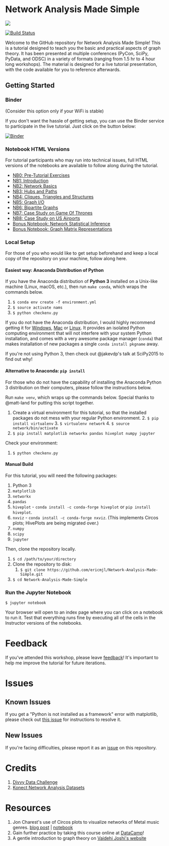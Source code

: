 # Network Analysis Made Simple

![](./images/custom-logo.png)

[![Build Status](https://travis-ci.org/ericmjl/Network-Analysis-Made-Simple.svg?branch=master)](https://travis-ci.org/ericmjl/Network-Analysis-Made-Simple)

Welcome to the GitHub repository for Network Analysis Made Simple! This is a tutorial designed to teach you the basic and practical aspects of graph theory. It has been presented at multiple conferences (PyCon, SciPy, PyData, and ODSC) in a variety of formats (ranging from 1.5 hr to 4 hour long workshops). The material is designed for a live tutorial presentation, with the code available for you to reference afterwards.

## Getting Started

### Binder

(Consider this option only if your WiFi is stable)

If you don't want the hassle of getting setup, you can use the Binder service to participate in the live tutorial. Just click on the button below:

[![Binder](https://mybinder.org/badge.svg)](https://mybinder.org/v2/gh/alhaol/Network-Analysis-Made-Simple.git/master)


### Notebook HTML Versions

For tutorial participants who may run into technical issues, full HTML versions of the notebooks are available to follow along during the tutorial.

- [NB0: Pre-Tutorial Exercises](http://ericmjl.github.io/Network-Analysis-Made-Simple/0-pre-tutorial-exercises.html)
- [NB1: Introduction](http://ericmjl.github.io/Network-Analysis-Made-Simple/1-introduction.html)
- [NB2: Network Basics](http://ericmjl.github.io/Network-Analysis-Made-Simple/2-networkx-basics-instructor.html)
- [NB3: Hubs and Paths](http://ericmjl.github.io/Network-Analysis-Made-Simple/3-hubs-and-paths-instructor.html)
- [NB4: Cliques, Triangles and Structures](http://ericmjl.github.io/Network-Analysis-Made-Simple/4-cliques-triangles-structures-instructor.html)
- [NB5: Graph I/O](http://ericmjl.github.io/Network-Analysis-Made-Simple/5-graph-input-output-instructor.html)
- [NB6: Bipartite Graphs](http://ericmjl.github.io/Network-Analysis-Made-Simple/6-bipartite-graphs-instructor.html)
- [NB7: Case Study on Game Of Thrones](http://ericmjl.github.io/Network-Analysis-Made-Simple/7-game-of-thrones-case-study-instructor.html)
- [NB8: Case Study on US Airports](http://ericmjl.github.io/Network-Analysis-Made-Simple/8-US-airports-case-study-instructor.html)
- [Bonus Notebook: Network Statistical Inference](http://ericmjl.github.io/Network-Analysis-Made-Simple/bonus-1-network-statistical-inference-instructor.html)
- [Bonus Notebook: Graph Matrix Representations](http://ericmjl.github.io/Network-Analysis-Made-Simple/bonus-3-matrices-instructor.html)

### Local Setup

For those of you who would like to get setup beforehand and keep a local copy of the repository on your machine, follow along here.

#### Easiest way: Anaconda Distribution of Python

If you have the Anaconda distribution of **Python 3** installed on a Unix-like machine (Linux, macOS, etc.), then run `make conda`, which wraps the commands below.

1. `$ conda env create -f environment.yml`
1. `$ source activate nams`
1. `$ python checkenv.py`

If you do not have the Anaconda distribution, I would highly recommend getting it for [Windows][2], [Mac][3] or [Linux][4]. It provides an isolated Python computing environment that will not interfere with your system Python installation, and comes with a very awesome package manager (`conda`) that makes installation of new packages a single `conda install pkgname` away.

If you're not using Python 3, then check out @jakevdp's talk at SciPy2015 to find out why!

#### Alternative to Anaconda: `pip install`

For those who do not have the capability of installing the Anaconda Python 3 distribution on their computers, please follow the instructions below.

Run `make venv`, which wraps up the commands below. Special thanks to @matt-land for putting this script together.

1. Create a virtual environment for this tutorial, so that the installed packages do not mess with your regular Python environment.
    2. `$ pip install virtualenv`
    3. `$ virtualenv network`
    4. `$ source network/bin/activate`
5. `$ pip install matplotlib networkx pandas hiveplot numpy jupyter`

Check your environment:

1. `$ python checkenv.py`

#### Manual Build

For this tutorial, you will need the following packages:

1. Python 3
2. `matplotlib`
3. `networkx`
4. `pandas`
5. `hiveplot` - `conda install -c conda-forge hiveplot` or `pip install hiveplot`.
1. `nxviz` - `conda install -c conda-forge nxviz`.  (This implements Circos plots; HivePlots are being migrated over.)
6. `numpy`
7. `scipy`
8. `jupyter`

Then, clone the repository locally.

1. `$ cd /path/to/your/directory`
1. Clone the repository to disk:
    1. `$ git clone https://github.com/ericmjl/Network-Analysis-Made-Simple.git`
1. `$ cd Network-Analysis-Made-Simple`


### Run the Jupyter Notebook

    $ jupyter notebook

Your browser will open to an index page where you can click on a notebook to run it. Test that everything runs fine by executing all of the cells in the Instructor versions of the notebooks.

# Feedback

If you've attended this workshop, please leave [feedback][7]! It's important to help me improve the tutorial for future iterations.

# Issues

## Known Issues

If you get a "Python is not installed as a framework" error with matplotlib, please check out [this issue][8] for instructions to resolve it.

## New Issues

If you're facing difficulties, please report it as an [issue][1] on this repository.

# Credits

1. [Divvy Data Challenge](https://www.divvybikes.com/datachallenge)
1. [Konect Network Analysis Datasets](http://konect.uni-koblenz.de/networks/)

# Resources

1. Jon Charest's use of Circos plots to visualize networks of Metal music genres. [blog post][5] | [notebook][6]
1. Gain further practice by taking this course online at [DataCamp](http://www.datacamp.com/)!
1. A gentle introduction to graph theory on [Vaidehi Joshi's website](https://dev.to/vaidehijoshi/a-gentle-introduction-to-graph-theory)

[1]: https://github.com/ericmjl/Network-Analysis-Made-Simple/issues
[2]: http://repo.continuum.io/archive/Anaconda3-4.0.0-Windows-x86_64.exe
[3]: http://repo.continuum.io/archive/Anaconda3-4.0.0-MacOSX-x86_64.pkg
[4]: http://repo.continuum.io/archive/Anaconda3-4.0.0-Linux-x86_64.sh
[5]: http://jonchar.net/2016/05/20/exploring-metal-subgenres-with-python.html
[6]: http://jonchar.net/notebooks/MA-Exploratory-Analysis#Enter-the-Circos-plot
[7]: https://ericma1.typeform.com/to/aCljQl
[8]: https://github.com/ericmjl/Network-Analysis-Made-Simple/issues/8

